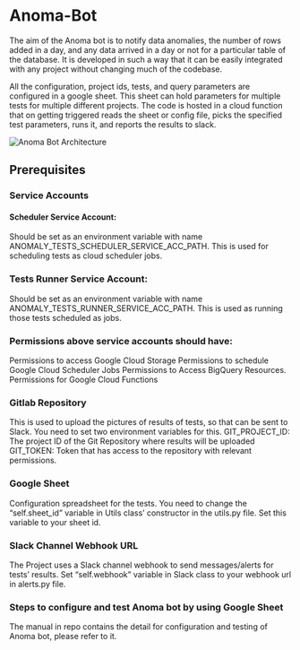 # Anoma-Bot
The aim of the Anoma bot is to notify data anomalies, the number of rows added in a day, and any data arrived in a day or not for a particular table of the database.  It is developed in such a way that it can be easily integrated with any project without changing much of the codebase.

All the configuration, project ids, tests, and query parameters are configured in a google sheet. This sheet can hold parameters for multiple tests for multiple different projects.
The code is hosted in a cloud function that on getting triggered reads the sheet or config file, picks the specified test parameters, runs it, and reports the results to slack.

![Anoma Bot Architecture](https://user-images.githubusercontent.com/122284087/213253411-7c95dc14-7b6a-4507-a418-52358f2620a4.JPG)

## Prerequisites
### Service Accounts
#### Scheduler Service Account: 
Should be set as an environment variable with name ANOMALY_TESTS_SCHEDULER_SERVICE_ACC_PATH.
This is used for scheduling tests as cloud scheduler jobs.

### Tests Runner Service Account: 
Should be set as an environment variable with name ANOMALY_TESTS_RUNNER_SERVICE_ACC_PATH.
This is used as running those tests scheduled as jobs.
	
### Permissions above service accounts should have: 
Permissions to access Google Cloud Storage
Permissions to schedule Google Cloud Scheduler Jobs
Permissions to Access BigQuery Resources.
Permissions for Google Cloud Functions
	
### Gitlab Repository
This is used to upload the pictures of results of tests, so that can be sent to Slack. 
You need to set two environment variables for this.
GIT_PROJECT_ID: The project ID of the Git Repository where results will be uploaded
GIT_TOKEN: Token that has access to the repository with relevant permissions.

### Google Sheet
Configuration spreadsheet for the tests. You need to change the “self.sheet_id” variable in Utils class’ constructor in the utils.py file. Set this variable to your sheet id.

### Slack Channel Webhook URL
The Project uses a Slack channel webhook to send messages/alerts for tests’ results. Set “self.webhook” variable in Slack class to your webhook url in alerts.py file.

### Steps to configure and test Anoma bot by using Google Sheet
The manual in repo contains the detail for configuration and testing of Anoma bot, please refer to it.

